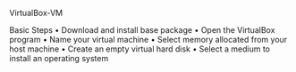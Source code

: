 VirtualBox-VM

Basic Steps
•	Download and install base package
•	Open the VirtualBox program
•	Name your virtual machine
•	Select memory allocated from your host machine
•	Create an empty virtual hard disk
•	Select a medium to install an operating system
